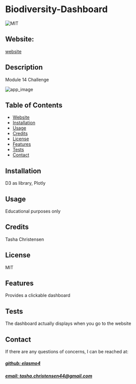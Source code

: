 # Biodiversity-Dashboard
![MIT](https://img.shields.io/badge/License-MIT-blue)

## Website: 
[website](tasha.christensen44@gmail.com)

## Description
Module 14 Challenge

![app_image](Markup.png)

## Table of Contents
- [Website](#website)
- [Installation](#installation)
- [Usage](#usage)
- [Credits](#credits)
- [License](#license)
- [Features](#features)
- [Tests](#tests)
- [Contact](#contact)

## Installation
D3 as library, Plotly

## Usage
Educational purposes only

## Credits
Tasha Christensen

## License
MIT

## Features
Provides a clickable dashboard

## Tests
The dashboard actually displays when you go to the website

## Contact
If there are any questions of concerns, I can be reached at:
##### [github: elasmo4](https://github.com/elasmo4)
##### [email: tasha.christensen44@gmail.com](mailto:tasha.christensen44@gmail.com)
